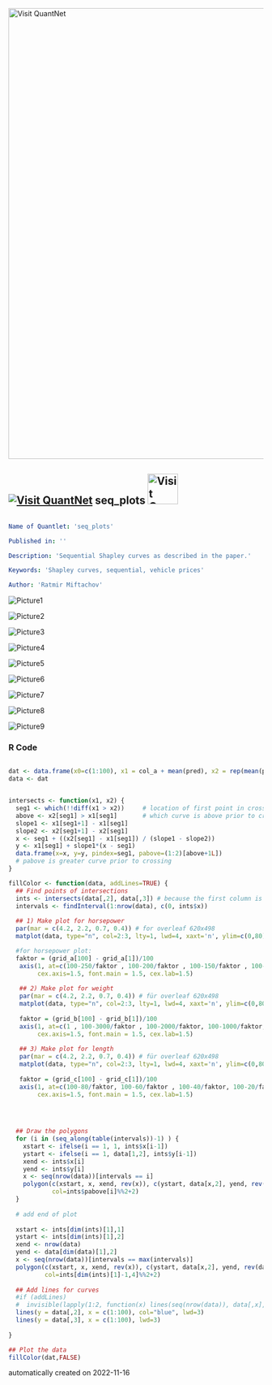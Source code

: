 [<img src="https://github.com/QuantLet/Styleguide-and-FAQ/blob/master/pictures/banner.png" width="888" alt="Visit QuantNet">](http://quantlet.de/)

## [<img src="https://github.com/QuantLet/Styleguide-and-FAQ/blob/master/pictures/qloqo.png" alt="Visit QuantNet">](http://quantlet.de/) **seq_plots** [<img src="https://github.com/QuantLet/Styleguide-and-FAQ/blob/master/pictures/QN2.png" width="60" alt="Visit QuantNet 2.0">](http://quantlet.de/)

```yaml

Name of Quantlet: 'seq_plots'

Published in: ''

Description: 'Sequential Shapley curves as described in the paper.'

Keywords: 'Shapley curves, sequential, vehicle prices'

Author: 'Ratmir Miftachov'
```

![Picture1](seq_one_x1.png)

![Picture2](seq_one_x2.png)

![Picture3](seq_one_x3.png)

![Picture4](seq_three_x1.png)

![Picture5](seq_three_x2.png)

![Picture6](seq_three_x3.png)

![Picture7](seq_two_x1.png)

![Picture8](seq_two_x2.png)

![Picture9](seq_two_x3.png)

### R Code
```r

dat <- data.frame(x0=c(1:100), x1 = col_a + mean(pred), x2 = rep(mean(pred), 100) )
data <- dat


intersects <- function(x1, x2) {
  seg1 <- which(!!diff(x1 > x2))     # location of first point in crossing segments
  above <- x2[seg1] > x1[seg1]       # which curve is above prior to crossing
  slope1 <- x1[seg1+1] - x1[seg1]
  slope2 <- x2[seg1+1] - x2[seg1]
  x <- seg1 + ((x2[seg1] - x1[seg1]) / (slope1 - slope2))
  y <- x1[seg1] + slope1*(x - seg1)
  data.frame(x=x, y=y, pindex=seg1, pabove=(1:2)[above+1L]) 
  # pabove is greater curve prior to crossing
}

fillColor <- function(data, addLines=TRUE) {
  ## Find points of intersections
  ints <- intersects(data[,2], data[,3]) # because the first column is for Dates
  intervals <- findInterval(1:nrow(data), c(0, ints$x))
  
  ## 1) Make plot for horsepower
  par(mar = c(4.2, 2.2, 0.7, 0.4)) # for overleaf 620x498 
  matplot(data, type="n", col=2:3, lty=1, lwd=4, xaxt='n', ylim=c(0,80),  xlab="Horsepower [hp]",  cex.axis=1.5, font.main = 1.5, cex.lab=1.5)

  #for horsepower plot:
  faktor = (grid_a[100] - grid_a[1])/100
   axis(1, at=c(100-250/faktor , 100-200/faktor , 100-150/faktor , 100-100/faktor, 100-50/faktor, 100), labels = c(150, 200, 250, 300, 350, 400),
        cex.axis=1.5, font.main = 1.5, cex.lab=1.5)
 
   ## 2) Make plot for weight
   par(mar = c(4.2, 2.2, 0.7, 0.4)) # für overleaf 620x498 
   matplot(data, type="n", col=2:3, lty=1, lwd=4, xaxt='n', ylim=c(0,80),  xlab="Weight [lbs]",  cex.axis=1.5, font.main = 1.5, cex.lab=1.5)
   
   faktor = (grid_b[100] - grid_b[1])/100
   axis(1, at=c(1 , 100-3000/faktor , 100-2000/faktor, 100-1000/faktor, 100), labels = c(2000, 3000, 4000, 5000, 6000),
        cex.axis=1.5, font.main = 1.5, cex.lab=1.5)
   
   ## 3) Make plot for length
   par(mar = c(4.2, 2.2, 0.7, 0.4)) # für overleaf 620x498 
   matplot(data, type="n", col=2:3, lty=1, lwd=4, xaxt='n', ylim=c(0,80),  xlab="Length [in]",  cex.axis=1.5, font.main = 1.5, cex.lab=1.5)
   
   faktor = (grid_c[100] - grid_c[1])/100
   axis(1, at=c(100-80/faktor, 100-60/faktor , 100-40/faktor, 100-20/faktor, 100), labels = c(180, 200, 220, 240, 260),
        cex.axis=1.5, font.main = 1.5, cex.lab=1.5)
   
   


  ## Draw the polygons
  for (i in (seq_along(table(intervals))-1) ) {
    xstart <- ifelse(i == 1, 1, ints$x[i-1])
    ystart <- ifelse(i == 1, data[1,2], ints$y[i-1])
    xend <- ints$x[i]
    yend <- ints$y[i]
    x <- seq(nrow(data))[intervals == i]
    polygon(c(xstart, x, xend, rev(x)), c(ystart, data[x,2], yend, rev(data[x,3])),
            col=ints$pabove[i]%%2+2)
  }
  
  # add end of plot
  
  xstart <- ints[dim(ints)[1],1]
  ystart <- ints[dim(ints)[1],2]
  xend <- nrow(data)
  yend <- data[dim(data)[1],2]
  x <- seq(nrow(data))[intervals == max(intervals)]
  polygon(c(xstart, x, xend, rev(x)), c(ystart, data[x,2], yend, rev(data[x,3])),
          col=ints[dim(ints)[1]-1,4]%%2+2)
  
  ## Add lines for curves
  #if (addLines)
  #  invisible(lapply(1:2, function(x) lines(seq(nrow(data)), data[,x], col=x%%2+2, lwd=2)))
  lines(y = data[,2], x = c(1:100), col="blue", lwd=3)
  lines(y = data[,3], x = c(1:100), lwd=3)
  
}

## Plot the data
fillColor(dat,FALSE)

```

automatically created on 2022-11-16